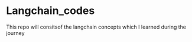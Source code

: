 # Langchain_codes
This repo  will consitsof the langchain concepts   which I learned during the journey 
